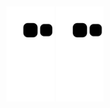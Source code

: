 ![暗色](https://github.com/xingxingdcf/xingxingdcf/blob/output/github-contribution-grid-snake.svg#gh-dark-mode-only)
![亮色](https://github.com/xingxingdcf/xingxingdcf/blob/output/github-contribution-grid-snake.svg#gh-light-mode-only)

